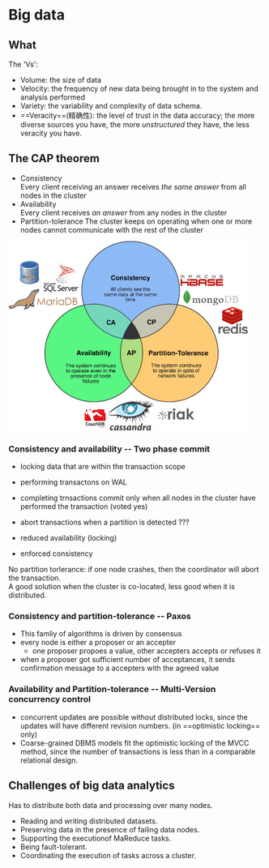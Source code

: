 # Big data

## What

The 'Vs':

* Volume: the size of data
* Velocity: the frequency of new data being brought in to the system and analysis performed
* Variety: the variability and complexity of data schema.
* ==Veracity==(精确性): the level of trust in the data accuracy; the more diverse sources you have, the more _unstructured_ they have, the less veracity you have.

## The CAP theorem

* Consistency   
	Every client receiving an answer receives _the same answer_ from all nodes in the cluster
* Availability   
	Every client receives _an answer_ from any nodes in the cluster
* Partition-tolerance
	The cluster keeps on operating when one or more nodes cannot communicate with the rest of the cluster
	
![](img/CAP.png)

### Consistency and availability -- Two phase commit

* locking data that are within the transaction scope
* performing transactons on WAL
* completing trnsactions commit only when all nodes in the cluster have performed the transaction (voted yes)
* abort transactions when a partition is detected ???

* reduced availability (locking)
* enforced consistency

No partition torlerance: if one node crashes, then the coordinator will abort the transaction.   
A good solution when the cluster is co-located, less good when it is distributed.

### Consistency and partition-tolerance -- Paxos  
*  This famliy of algorithms is driven by consensus
*  every node is either a proposer or an accepter
   * one proposer propoes a value, other accepters accepts or refuses it
* when a proposer got sufficient number of acceptances, it sends confirmation message to a accepters with the agreed value
### Availability and Partition-tolerance -- Multi-Version concurrency control

* concurrent updates are possible without distributed locks, since the updates will have different revision numbers. (in ==optimistic locking== only)
* Coarse-grained DBMS models fit the optimistic locking of the MVCC method, since the number of transactions is less than in a comparable relational design.

## Challenges of big data analytics

Has to distribute both data and processing over many nodes.

* Reading and writing distributed datasets.
* Preserving data in the presence of failing data nodes.
* Supporting the executionof MaReduce tasks.
* Being fault-tolerant.
* Coordinating the execution of tasks across a cluster.